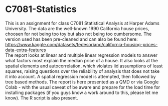 # C7081-Statistics
This is an assignment for class C7081 Statistical Analysis at Harper Adams University. 
The data are the well-known 1990 California house prices, choosen for not being too toy but also not being too cumbersome. The version used has been pre-cleaned and can also be found here: https://www.kaggle.com/datasets/fedesoriano/california-housing-prices-data-extra-features  
The report looks at linear and multiple linear regression models to answer what factors most explain the median price of a house. It also looks at the spatial elements and autocorrelation, which violates iid assumptions of least squares, raising questions over the reliability of analysis that does not take it into account. A spatial regression model is attempted, then followed by tree based methods. 
The report is here presented as a QMD or via Google Colab - with the usual caveat of be aware and prepare for the load time for installing packages (if you guys know a work around to this, please let me know). The R script is also present.

